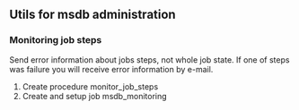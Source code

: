 ## Utils for msdb administration

### Monitoring job steps

Send error information about jobs steps, not whole job state. If one of steps was failure you will receive error information by e-mail.

1. Create procedure monitor_job_steps
2. Create and setup job msdb_monitoring
